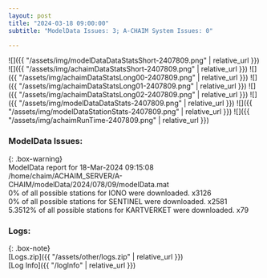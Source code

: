 ```yaml
---
layout: post
title: "2024-03-18 09:00:00"
subtitle: "ModelData Issues: 3; A-CHAIM System Issues: 0"

---
```


![]({{ "/assets/img/modelDataDataStatsShort-2407809.png" | relative_url }})
![]({{ "/assets/img/achaimDataStatsShort-2407809.png" | relative_url }})
![]({{ "/assets/img/achaimDataStatsLong00-2407809.png" | relative_url }})
![]({{ "/assets/img/achaimDataStatsLong01-2407809.png" | relative_url }})
![]({{ "/assets/img/achaimDataStatsLong02-2407809.png" | relative_url }})
![]({{ "/assets/img/modelDataDataStats-2407809.png" | relative_url }})
![]({{ "/assets/img/modelDataStationStats-2407809.png" | relative_url }})
![]({{ "/assets/img/achaimRunTime-2407809.png" | relative_url }})


### ModelData Issues:  
  
{: .box-warning}  
 ModelData report for 18-Mar-2024 09:15:08   
 /home/chaim/ACHAIM_SERVER/A-CHAIM/modelData/2024/078/09/modelData.mat   
 0% of all possible stations for IONO were downloaded. x3126   
 0% of all possible stations for SENTINEL were downloaded. x2581   
 5.3512% of all possible stations for KARTVERKET were downloaded. x79   
  


### Logs:  
  
{: .box-note}  
[Logs.zip]({{ "/assets/other/logs.zip" | relative_url }})  
[Log Info]({{ "/logInfo" | relative_url }})  
